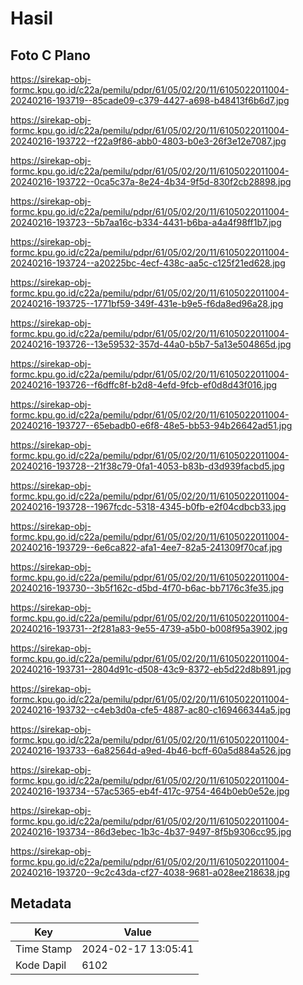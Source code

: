 # Hasil

## Foto C Plano

https://sirekap-obj-formc.kpu.go.id/c22a/pemilu/pdpr/61/05/02/20/11/6105022011004-20240216-193719--85cade09-c379-4427-a698-b48413f6b6d7.jpg

https://sirekap-obj-formc.kpu.go.id/c22a/pemilu/pdpr/61/05/02/20/11/6105022011004-20240216-193722--f22a9f86-abb0-4803-b0e3-26f3e12e7087.jpg

https://sirekap-obj-formc.kpu.go.id/c22a/pemilu/pdpr/61/05/02/20/11/6105022011004-20240216-193722--0ca5c37a-8e24-4b34-9f5d-830f2cb28898.jpg

https://sirekap-obj-formc.kpu.go.id/c22a/pemilu/pdpr/61/05/02/20/11/6105022011004-20240216-193723--5b7aa16c-b334-4431-b6ba-a4a4f98ff1b7.jpg

https://sirekap-obj-formc.kpu.go.id/c22a/pemilu/pdpr/61/05/02/20/11/6105022011004-20240216-193724--a20225bc-4ecf-438c-aa5c-c125f21ed628.jpg

https://sirekap-obj-formc.kpu.go.id/c22a/pemilu/pdpr/61/05/02/20/11/6105022011004-20240216-193725--1771bf59-349f-431e-b9e5-f6da8ed96a28.jpg

https://sirekap-obj-formc.kpu.go.id/c22a/pemilu/pdpr/61/05/02/20/11/6105022011004-20240216-193726--13e59532-357d-44a0-b5b7-5a13e504865d.jpg

https://sirekap-obj-formc.kpu.go.id/c22a/pemilu/pdpr/61/05/02/20/11/6105022011004-20240216-193726--f6dffc8f-b2d8-4efd-9fcb-ef0d8d43f016.jpg

https://sirekap-obj-formc.kpu.go.id/c22a/pemilu/pdpr/61/05/02/20/11/6105022011004-20240216-193727--65ebadb0-e6f8-48e5-bb53-94b26642ad51.jpg

https://sirekap-obj-formc.kpu.go.id/c22a/pemilu/pdpr/61/05/02/20/11/6105022011004-20240216-193728--21f38c79-0fa1-4053-b83b-d3d939facbd5.jpg

https://sirekap-obj-formc.kpu.go.id/c22a/pemilu/pdpr/61/05/02/20/11/6105022011004-20240216-193728--1967fcdc-5318-4345-b0fb-e2f04cdbcb33.jpg

https://sirekap-obj-formc.kpu.go.id/c22a/pemilu/pdpr/61/05/02/20/11/6105022011004-20240216-193729--6e6ca822-afa1-4ee7-82a5-241309f70caf.jpg

https://sirekap-obj-formc.kpu.go.id/c22a/pemilu/pdpr/61/05/02/20/11/6105022011004-20240216-193730--3b5f162c-d5bd-4f70-b6ac-bb7176c3fe35.jpg

https://sirekap-obj-formc.kpu.go.id/c22a/pemilu/pdpr/61/05/02/20/11/6105022011004-20240216-193731--2f281a83-9e55-4739-a5b0-b008f95a3902.jpg

https://sirekap-obj-formc.kpu.go.id/c22a/pemilu/pdpr/61/05/02/20/11/6105022011004-20240216-193731--2804d91c-d508-43c9-8372-eb5d22d8b891.jpg

https://sirekap-obj-formc.kpu.go.id/c22a/pemilu/pdpr/61/05/02/20/11/6105022011004-20240216-193732--c4eb3d0a-cfe5-4887-ac80-c169466344a5.jpg

https://sirekap-obj-formc.kpu.go.id/c22a/pemilu/pdpr/61/05/02/20/11/6105022011004-20240216-193733--6a82564d-a9ed-4b46-bcff-60a5d884a526.jpg

https://sirekap-obj-formc.kpu.go.id/c22a/pemilu/pdpr/61/05/02/20/11/6105022011004-20240216-193734--57ac5365-eb4f-417c-9754-464b0eb0e52e.jpg

https://sirekap-obj-formc.kpu.go.id/c22a/pemilu/pdpr/61/05/02/20/11/6105022011004-20240216-193734--86d3ebec-1b3c-4b37-9497-8f5b9306cc95.jpg

https://sirekap-obj-formc.kpu.go.id/c22a/pemilu/pdpr/61/05/02/20/11/6105022011004-20240216-193720--9c2c43da-cf27-4038-9681-a028ee218638.jpg


## Metadata

| Key        | Value               |
| ---------- | ------------------- |
| Time Stamp | 2024-02-17 13:05:41 |
| Kode Dapil | 6102                |



